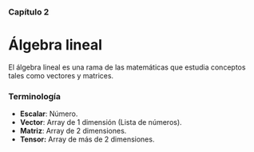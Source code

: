 ### Capítulo 2
# Álgebra lineal

El álgebra lineal es una rama de las matemáticas que estudia conceptos tales como vectores y matrices.

### Terminología

* **Escalar**: Número.
* **Vector**: Array de 1 dimensión (Lista de números).
* **Matriz**: Array de 2 dimensiones.
* **Tensor:** Array de más de 2 dimensiones.
